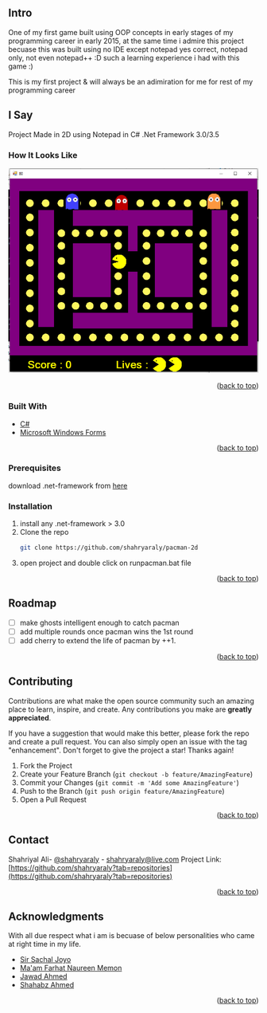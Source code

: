 
<!-- ABOUT THE PROJECT -->
## Intro
One of my first game built using OOP concepts in early stages of my programming career in early 2015, at the same time i admire this project becuase this was built using no IDE except notepad yes correct, notepad only, not even notepad++ :D such a learning experience i had with this game :)

This is my first project & will always be an adimiration for me for rest of my programming career

## I Say
Project Made in 2D using Notepad in C# .Net Framework 3.0/3.5


### How It Looks Like
![pacman view 2D](https://github.com/shahryaraly/pacman-2d/blob/main/pacman-view.png?raw=true)

<p align="right">(<a href="#readme-top">back to top</a>)</p>


### Built With
* [C#](https://docs.microsoft.com/en-us/dotnet/csharp/)
* [Microsoft Windows Forms](https://docs.microsoft.com/en-us/visualstudio/ide/create-csharp-winform-visual-studio?view=vs-2022)

<p align="right">(<a href="#readme-top">back to top</a>)</p>


### Prerequisites
download .net-framework from [here](https://dotnet.microsoft.com/en-us/download/dotnet-framework)

### Installation
1. install any .net-framework > 3.0
2. Clone the repo
   ```sh
   git clone https://github.com/shahryaraly/pacman-2d
   ```
3. open project and double click on runpacman.bat file
 
<p align="right">(<a href="#readme-top">back to top</a>)</p>

<!-- ROADMAP -->
## Roadmap
- [ ] make ghosts intelligent enough to catch pacman
- [ ] add multiple rounds once pacman wins the 1st round
- [ ] add cherry to extend the life of pacman by ++1.

<p align="right">(<a href="#readme-top">back to top</a>)</p>

<!-- CONTRIBUTING -->
## Contributing
Contributions are what make the open source community such an amazing place to learn, inspire, and create. Any contributions you make are **greatly appreciated**.

If you have a suggestion that would make this better, please fork the repo and create a pull request. You can also simply open an issue with the tag "enhancement".
Don't forget to give the project a star! Thanks again!

1. Fork the Project
2. Create your Feature Branch (`git checkout -b feature/AmazingFeature`)
3. Commit your Changes (`git commit -m 'Add some AmazingFeature'`)
4. Push to the Branch (`git push origin feature/AmazingFeature`)
5. Open a Pull Request

<p align="right">(<a href="#readme-top">back to top</a>)</p>

<!-- CONTACT -->
## Contact
Shahriyal Ali- [@shahryaraly](https://www.linkedin.com/in/shahryaraly/) - shahryaraly@live.com
Project Link: [https://github.com/shahryaraly?tab=repositories](https://github.com/shahryaraly?tab=repositories)

<p align="right">(<a href="#readme-top">back to top</a>)</p>

<!-- ACKNOWLEDGMENTS -->
## Acknowledgments
With all due respect what i am is becuase of below personalities who came at right time in my life.

* [Sir Sachal Joyo](https://www.facebook.com/sachal.joyo.3)</br>
* [Ma'am Farhat Naureen Memon](https://sa.linkedin.com/in/farhat-naureen-memon-b1701153)</br>
* [Jawad Ahmed](https://www.linkedin.com/in/jawadaq82)</br>
* [Shahabz Ahmed](https://www.linkedin.com/in/shahbaz-ahmed-bb63529)

<p align="right">(<a href="#readme-top">back to top</a>)</p>

